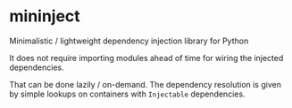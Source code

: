 # mininject
Minimalistic / lightweight dependency injection library for Python

It does not require importing modules ahead of time for wiring the injected dependencies.

That can be done lazily / on-demand. The dependency resolution is given by simple lookups on containers with `Injectable` dependencies. 
